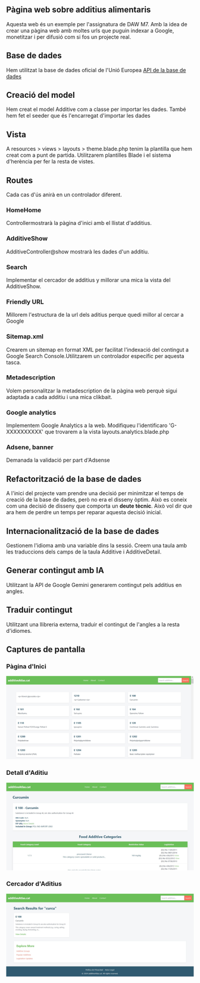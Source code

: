 ## Pàgina web sobre additius alimentaris
Aquesta web és un exemple per l'assignatura de DAW M7.
Amb la idea de crear una pàgina web amb moltes urls que puguin indexar a Google, monetitzar i per difusió com si fos un projecte real.

## Base de dades
Hem utilitzat la base de dades oficial de l'Unió Europea
[API de la base de dades](https://developer.datalake.sante.service.ec.europa.eu/api-details#api=228d6fda-9092-4c25-af9a-d537666ed0e5&operation=ea5e05d1-f567-4ed2-a316-b9466fd2f6e6)

## Creació del model
Hem creat el model Additive com a classe per importar les dades. També hem fet el seeder que és l'encarregat d'importar les dades

## Vista
A resources > views > layouts > theme.blade.php tenim la plantilla que hem creat com a punt de partida. Utilitzarem plantilles Blade i el sistema d'herència per fer la resta de vistes.

## Routes
Cada cas d'ús anirà en un controlador diferent.

### HomeHome
Controllermostrarà la pàgina d'inici amb el llistat d'additius.

### AdditiveShow
AdditiveController@show mostrarà les dades d'un additiu.

### Search
Implementar el cercador de additius y millorar una mica la vista del AdditiveShow.

### Friendly URL
Millorem l'estructura de la url dels aditius perque quedi millor al cercar a Google

### Sitemap.xml
Crearem un sitemap en format XML per facilitat l'indexació del contingut a Google Search Console.Utilitzarem un controlador específic per aquesta tasca.

### Metadescription
Volem personalitzar la metadescription de la pàgina web perquè sigui adaptada a cada additiu i una mica clikbait.

### Google analytics
Implementem Google Analytics a la web. Modifiqueu l'identificaro 'G-XXXXXXXXXX' que trovarem a la vista layouts.analytics.blade.php

### Adsene, banner
Demanada la validació per part d'Adsense

## Refactorització de la base de dades
A l'inici del projecte vam prendre una decisió per minimitzar el temps de creació de la base de dades, però no era el disseny òptim. Això es coneix com una decisió de disseny que comporta un **deute tècnic**. Això vol dir que ara hem de perdre un temps per reparar aquesta decisió inicial.

## Internacionalització de la base de dades
Gestionem l'idioma amb una variable dins la sessió.
Creem una taula amb les traduccions dels camps de la taula Additive i AdditiveDetail.

## Generar contingut amb IA
Utilitzant la API de Google Gemini generarem contingut pels additius en angles.

## Traduir contingut
Utilitzant una llibreria externa, traduir el contingut de l'angles a la resta d'idiomes.

## Captures de pantalla

### Pàgina d'Inici
![Inici](images/home.jpg)

### Detall d'Aditiu
![Detall d'additiu](images/additive.jpg)

### Cercador d'Aditius
![Cercador](images/search.jpg)
